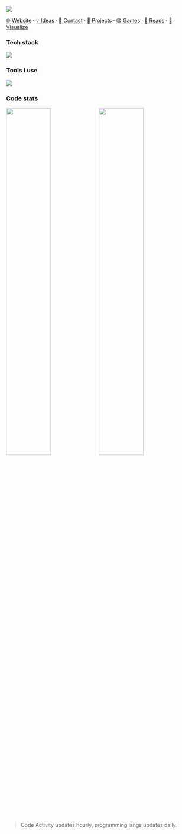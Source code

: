 <img src="https://capsule-render.vercel.app/api?type=waving&height=200&color=gradient&text=Hi,%20I%20am%20rand777&section=header&textBg=false&fontAlignY=34&desc=Share%20ideas,%20make%20web%20apps,%20ROS2%20enthusiast.">

[🌐 Website](https://www.rand777.space) · [💡 Ideas](https://rand777.pguide.studio) · [📇 Contact](mailto:rand777@pguide.studio) · [🔨 Projects](https://blog.rand777.space/more/projects/) · [😄 Games](https://blog.rand777.space/games/) · [📕 Reads](https://blog.rand777.space/games/) · [👀 Visualize](https://blog.rand777.space/visualize/)


### Tech stack

<img src="https://skillicons.dev/icons?i=spring,ros,flask,django,cpp,java,rust,dart,cs,python,flutter,vue,sass,windicss,ts,d3,threejs,nextjs,nodejs,nuxtjs,electron,elasticsearch,mysql,postgres,redis,nginx,kafka,fediverse,debian,kali">

### Tools I use

<img src="https://skillicons.dev/icons?i=vscode,pycharm,idea,webstorm,clion,webpack,vite,rollup,git,githubactions,aws,gcp,vercel,netlify,cmake,jenkins,pnpm,gitlab,bitbucket,latex,anaconda,au,pr,ps,ai,ae,blender,docker,kubernetes,grafana">

### Code stats

<a href="https://wakatime.com"><img width="49%" src="https://wakatime.com/share/@9c1463fd-7862-4323-810f-7be6e71428e4/137f2415-eeac-4db0-a1b9-08842a61b601.png" /></a>
<a href="https://wakatime.com"><img width="49%" src="https://wakatime.com/share/@9c1463fd-7862-4323-810f-7be6e71428e4/656d2233-f8e0-4581-aa66-da0b331ab102.png" /></a>

> Code Activity updates hourly, programming langs updates daily.

<!--START_SECTION:waka-->
<!--END_SECTION:waka-->

<!--
<img align="" height="137px" src="https://github-readme-stats.vercel.app/api?username=LyrLark&hide_title=true&hide_border=true&show_icons=true&include_all_commits=true&line_height=21&bg_color=0,EC6C6C,FFD479,FFFC79,73FA79&theme=graywhite&locale=cn" /><img align="" height="137px" src="https://github-readme-stats.vercel.app/api/top-langs/?username=LyrLark&hide_title=true&hide_border=true&layout=compact&bg_color=0,73FA79,73FDFF,D783FF&theme=graywhite&locale=cn" />
</picture>
-->

<!--
<picture>
  <source
    srcset="https://github-profile-trophy.vercel.app/?username=LyrLark&margin-w=8&margin-h=8&column=7&row=1&no-frame=true&theme=algolia"
    media="(prefers-color-scheme: dark)"
  />
  <img src="https://github-profile-trophy.vercel.app/?username=LyrLark&margin-w=8&margin-h=8&column=7&row=1&no-frame=true&theme=light" />
</picture>
-->
